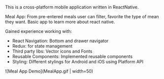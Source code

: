 This is a cross-platform mobile application written in ReactNative.

Meal App: From pre-entered meals user can filter, favorite the type of mean they want. Basic app to learn more about react native.

Gained experience working with:

- React Navigation: Bottom and drawer navigator
- Redux: for state management
- Third party libs: Vector icons and Fonts
- Reusable Components: Implemented reusable components
- Styling: Different stylings for Android and iOS using Platform API

![Meal App Demo](MealApp.gif | width=50)
